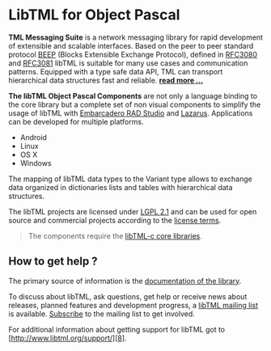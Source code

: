 # LibTML for Object Pascal #

**TML Messaging Suite** is a network messaging library for rapid development of extensible and scalable interfaces. Based on the peer to peer standard protocol [BEEP](http://www.beepcore.org) (Blocks Extensible Exchange Protocol), defined in [RFC3080](https://tools.ietf.org/html/rfc3080) and [RFC3081](https://tools.ietf.org/html/rfc3081) libTML is suitable for many use cases and communication patterns. Equipped with a type safe data API, TML can transport hierarchical data structures fast and reliable. [**read more ...**][1]

**The libTML Object Pascal Components** are not only a language binding to the core library but a complete set of non visual components to simplify the usage of libTML with [Embarcadero RAD Studio][2] and [Lazarus][3]. Applications can be developed for multiple platforms.

- Android
- Linux  
- OS X
- Windows

The mapping of libTML data types to the Variant type allows to exchange data organized in dictionaries lists and tables with hierarchical data structures.

The libTML projects are licensed under [LGPL 2.1][9] and can be used for open source and commercial projects according to the [license terms][10]. 

> The components require the [libTML-c core libraries][4].

## How to get help ? ##

The primary source of information is the [documentation of the library][5]. 

To discuss about libTML, ask questions, get help or receive news about releases, planned features and development progress, a [libTML mailing list][6] is available. [Subscribe][7] to the mailing list to get involved.

For additional information about getting support for libTML got to [http://www.libtml.org/support/][8].




  [1]: http://www.libtml.org/info/
  [2]: https://www.embarcadero.com/de/products/rad-studio
  [3]: http://www.lazarus-ide.org/
  [4]: https://github.com/tml21/libtml-pascal
  [5]: http://www.libtml.org/docs/libtml-pascal/
  [6]: https://groups.google.com/forum/#!forum/libtml
  [7]: https://groups.google.com/forum/#!forum/libtml/join
  [8]: http://www.libtml.org/support/
  [9]: http://www.gnu.org/licenses/licenses.html#LGPL
  [10]: https://github.com/tml21/libtml-c/blob/master/COPYING



 